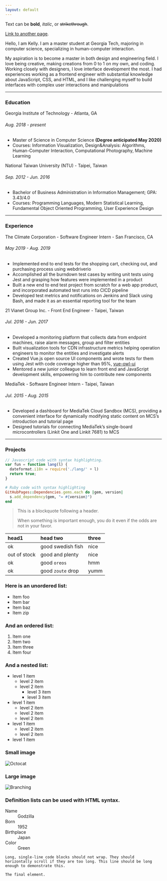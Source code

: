 ```yaml
---
layout: default
---
```


Text can be **bold**, _italic_, or ~~strikethrough~~.

[Link to another page](./another-page.html).

Hello, I am Kelly.
I am a master student at Georgia Tech, majoring in computer science, specializing in human-computer interaction. 

My aspiration is to become a master in both design and engineering field. I love being creative, making creations from 0 to 1 on my own, and coding. Working closely with designers, I love interface development the most. I had experiences working as a frontend engineer with substantial knowledge about JavaScript, CSS, and HTML, and I like challenging myself to build interfaces with complex user interactions and manipulations

* * *

### Education

<dt>Georgia Institute of Technology - Atlanta, GA</dt>

###### Aug. 2018 - present

- Master of Science in Computer Science **(Degree anticipated May 2020)**
- Courses: Information Visualization, Design&Analysis: Algorithms, Human-Computer Interaction, Computational Photography, Machine Learning

<dt>National Taiwan University (NTU) -  Taipei, Taiwan</dt>
  
######  Sep. 2012 - Jun. 2016

-   Bachelor of Business Administration in Information Management; GPA: 3.43/4.0
-   Courses: Programming Languages, Modern Statistical Learning, Fundamental Object Oriented Programming, User Experience Design

* * *

### Experience

<dt>The Climate Corporation - Software Engineer Intern - San Francisco, CA</dt>

######  May 2019 - Aug. 2019

- Implemented end to end tests for the shopping cart, checking out, and purchasing process using webdriverio
- Accomplished all the burndown test cases by writing unit tests using Jest and grasping how features were implemented in a product
- Built a new end to end test project from scratch for a web app product, and incorporated automated test runs into CICD pipeline
- Developed test metrics and notifications on Jenkins and Slack using Bash, and made it as an essential reporting tool for the team

<dt>21 Vianet Group Inc. - Front End Engineer - Taipei, Taiwan</dt>

######  Jul. 2016 - Jun. 2017

- Developed a monitoring platform that collects data from endpoint machines, raise alarm messages, group and filter entities
- Built visualization tools for CDN infrastructure metrics helping operation engineers to monitor the entities and investigate alerts
- Created Vue.js open source UI components and wrote tests for them using Jest with code coverage higher than 95%, [vue-owl-ui](https://github.com/cepave-f2e/vue-owl-ui)
- Mentored a new junior colleague to learn front end and JavaScript development skills, empowering him to contribute new components

<dt>MediaTek - Software Engineer Intern - Taipei, Taiwan</dt>

######  Jul. 2015 - Aug. 2015

- Developed a dashboard for MediaTek Cloud Sandbox (MCS), providing a convenient interface for dynamically modifying static content on MCS’s introduction and tutorial page
- Designed tutorials for connecting MediaTek’s single-board microcontrollers (Linkit One and Linkit 7681) to MCS

* * *

### Projects

```js
// Javascript code with syntax highlighting.
var fun = function lang(l) {
  dateformat.i18n = require('./lang/' + l)
  return true;
}
```

```ruby
# Ruby code with syntax highlighting
GitHubPages::Dependencies.gems.each do |gem, version|
  s.add_dependency(gem, "= #{version}")
end
```
> This is a blockquote following a header.
>
> When something is important enough, you do it even if the odds are not in your favor.


| head1        | head two          | three |
|:-------------|:------------------|:------|
| ok           | good swedish fish | nice  |
| out of stock | good and plenty   | nice  |
| ok           | good `oreos`      | hmm   |
| ok           | good `zoute` drop | yumm  |


### Here is an unordered list:

*   Item foo
*   Item bar
*   Item baz
*   Item zip

### And an ordered list:

1.  Item one
1.  Item two
1.  Item three
1.  Item four

### And a nested list:

- level 1 item
  - level 2 item
  - level 2 item
    - level 3 item
    - level 3 item
- level 1 item
  - level 2 item
  - level 2 item
  - level 2 item
- level 1 item
  - level 2 item
  - level 2 item
- level 1 item

### Small image

![Octocat](https://github.githubassets.com/images/icons/emoji/octocat.png)

### Large image

![Branching](https://guides.github.com/activities/hello-world/branching.png)


### Definition lists can be used with HTML syntax.

<dl>
<dt>Name</dt>
<dd>Godzilla</dd>
<dt>Born</dt>
<dd>1952</dd>
<dt>Birthplace</dt>
<dd>Japan</dd>
<dt>Color</dt>
<dd>Green</dd>
</dl>

```
Long, single-line code blocks should not wrap. They should horizontally scroll if they are too long. This line should be long enough to demonstrate this.
```

```
The final element.
```
